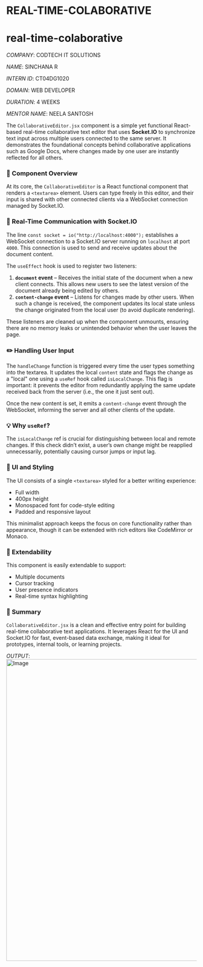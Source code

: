 # REAL-TIME-COLABORATIVE

# real-time-colaborative

*COMPANY*: CODTECH IT SOLUTIONS

*NAME*: SINCHANA R

*INTERN ID*: CT04DG1020

*DOMAIN*: WEB DEVELOPER  

*DURATION*: 4 WEEKS

*MENTOR NAME*: NEELA SANTOSH

The `CollaborativeEditor.jsx` component is a simple yet functional React-based real-time collaborative text editor that uses **Socket.IO** to synchronize text input across multiple users connected to the same server. It demonstrates the foundational concepts behind collaborative applications such as Google Docs, where changes made by one user are instantly reflected for all others.

### 📄 Component Overview

At its core, the `CollaborativeEditor` is a React functional component that renders a `<textarea>` element. Users can type freely in this editor, and their input is shared with other connected clients via a WebSocket connection managed by Socket.IO.

### 🔌 Real-Time Communication with Socket.IO

The line `const socket = io("http://localhost:4000");` establishes a WebSocket connection to a Socket.IO server running on `localhost` at port `4000`. This connection is used to send and receive updates about the document content.

The `useEffect` hook is used to register two listeners:

1. **`document` event** – Receives the initial state of the document when a new client connects. This allows new users to see the latest version of the document already being edited by others.
2. **`content-change` event** – Listens for changes made by other users. When such a change is received, the component updates its local state unless the change originated from the local user (to avoid duplicate rendering).

These listeners are cleaned up when the component unmounts, ensuring there are no memory leaks or unintended behavior when the user leaves the page.

### ✏️ Handling User Input

The `handleChange` function is triggered every time the user types something into the textarea. It updates the local `content` state and flags the change as a "local" one using a `useRef` hook called `isLocalChange`. This flag is important: it prevents the editor from redundantly applying the same update received back from the server (i.e., the one it just sent out).

Once the new content is set, it emits a `content-change` event through the WebSocket, informing the server and all other clients of the update.

### 💡 Why `useRef`?

The `isLocalChange` ref is crucial for distinguishing between local and remote changes. If this check didn’t exist, a user’s own change might be reapplied unnecessarily, potentially causing cursor jumps or input lag.

### 🧪 UI and Styling

The UI consists of a single `<textarea>` styled for a better writing experience:

* Full width
* 400px height
* Monospaced font for code-style editing
* Padded and responsive layout

This minimalist approach keeps the focus on core functionality rather than appearance, though it can be extended with rich editors like CodeMirror or Monaco.

### 🔧 Extendability

This component is easily extendable to support:

* Multiple documents
* Cursor tracking
* User presence indicators
* Real-time syntax highlighting

### 🚀 Summary

`CollaborativeEditor.jsx` is a clean and effective entry point for building real-time collaborative text applications. It leverages React for the UI and Socket.IO for fast, event-based data exchange, making it ideal for prototypes, internal tools, or learning projects.

*OUTPUT*:<img width="797" alt="Image" src="https://github.com/user-attachments/assets/d319b74b-17bf-4e31-8647-40920d79fcbc" />

